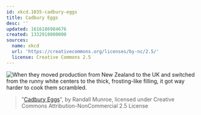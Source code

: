 ```yaml
---
id: xkcd.1035-cadbury-eggs
title: Cadbury Eggs
desc: ''
updated: 1616186984676
created: 1332918000000
sources:
  name: xkcd
  url: 'https://creativecommons.org/licenses/by-nc/2.5/'
  license: Creative Commons 2.5
---
```

![When they moved production from New Zealand to the UK and switched from the runny white centers to the thick, frosting-like filling, it got way harder to cook them scrambled.](https://imgs.xkcd.com/comics/cadbury_eggs.png)
> "[Cadbury Eggs](https://xkcd.com/1035/)", by Randall Munroe, licensed under Creative Commons Attribution-NonCommercial 2.5 License
